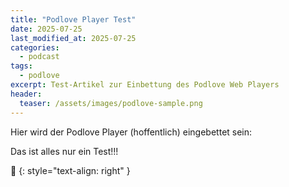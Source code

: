 ```yaml
---
title: "Podlove Player Test"
date: 2025-07-25
last_modified_at: 2025-07-25
categories:
  - podcast
tags:
  - podlove
excerpt: Test-Artikel zur Einbettung des Podlove Web Players
header:
  teaser: /assets/images/podlove-sample.png
---
```


Hier wird der Podlove Player (hoffentlich) eingebettet sein:

<div id="podlove-player"></div>

<script>
  podlovePlayer('#podlove-player', '/assets/audio/podcast/iOS-produktiv-041.json');
</script>

Das ist alles nur ein Test!!!

🔲
{: style="text-align: right" }